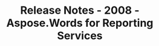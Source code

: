 ﻿---
title: Release Notes - 2008 - Aspose.Words for Reporting Services
articleTitle: Release Notes - 2008
linktitle: Release Notes - 2008
description: "Release Notes - 2008 – learn about the latest updates and fixes."
type: docs
weight: 90
url: /reportingservices/release-notes-2008/
---


